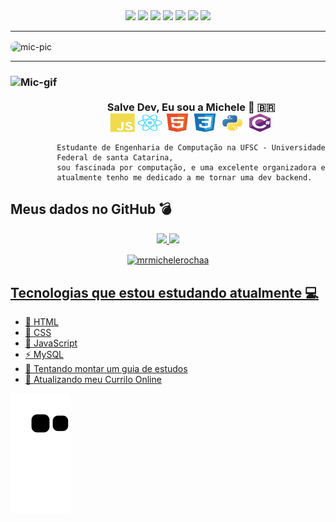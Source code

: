 <!-- link's  -->
<div align="center"> 
  <a href="https://curriculum-michelerocha.000webhostapp.com/" target="_blank"><img src="https://img.shields.io/badge/Blogger-FF5722?style=for-the-badge&logo=blogger&logoColor=white" target="_blank"></a>
  <a href="https://www.linkedin.com/in/enc-michele-rocha/" target="_blank"><img src="https://img.shields.io/badge/-LinkedIn-%230077B5?style=for-the-badge&logo=linkedin&logoColor=white" target="_blank"></a>  
  <a href="https://www.instagram.com/mr.michelerocha/" target="_blank"><img src="https://img.shields.io/badge/-Instagram-%23E4405F?style=for-the-badge&logo=instagram&logoColor=white" target="_blank"></a>
  <a href = "mr.michelerocha@gmail.com"><img src="https://img.shields.io/badge/-Gmail-%23333?style=for-the-badge&logo=gmail&logoColor=white" target="_blank"></a>
  <a href="https://discord.gg/jKnmGx7t" target="_blank"><img src="https://img.shields.io/badge/Discord-7289DA?style=for-the-badge&logo=discord&logoColor=white" target="_blank"></a>
 	<a href="https://www.twitch.tv/rafaballerinii" target="_blank"><img src="https://img.shields.io/badge/Twitch-9146FF?style=for-the-badge&logo=twitch&logoColor=white" target="_blank"></a>
  <a href="https://www.youtube.com/channel/UCDSM3WUhHE19sz2_-Couj4A" target="_blank"><img src="https://img.shields.io/badge/YouTube-FF0000?style=for-the-badge&logo=youtube&logoColor=white" target="_blank"></a>
  
</div>

<!-- pixel  -->
<hr>
<img align="center" alt="mic-pic" height="500" style="border-radius:50px;" src="http://img2.joyreactor.com/pics/post/orange-magik-gif-anime-cyberpunk-2887639.gif">

<!-- apresentação -->
<hr>
<h3 align="center">  
  
 <img align="left" alt="Mic-gif" height="150" style="border:100px;" src="https://lh4.googleusercontent.com/460PQAqfc4qCvF-8mwUBbyJuXl0OKpg_2DaKyTp6zdGAxWgJpjHCouanbrYR2K4L4WqnG12zXrbCk50-WTxR2as=w1280">
  <div style="display: inline_block"><br>
    <br>Salve Dev, Eu sou a Michele 👋 🇧🇷 <br>
    <img align="center" alt="Rafa-Js" height="30" width="40" src="https://raw.githubusercontent.com/devicons/devicon/master/icons/javascript/javascript-plain.svg">
    <img align="center" alt="Rafa-React" height="30" width="40" src="https://raw.githubusercontent.com/devicons/devicon/master/icons/react/react-original.svg">
    <img align="center" alt="Rafa-HTML" height="30" width="40" src="https://raw.githubusercontent.com/devicons/devicon/master/icons/html5/html5-original.svg">
    <img align="center" alt="Rafa-CSS" height="30" width="40" src="https://raw.githubusercontent.com/devicons/devicon/master/icons/css3/css3-original.svg">
    <img align="center" alt="Rafa-Python" height="30" width="40" src="https://raw.githubusercontent.com/devicons/devicon/master/icons/python/python-original.svg">
    <img align="center" alt="Rafa-Csharp" height="30" width="40" src="https://raw.githubusercontent.com/devicons/devicon/master/icons/csharp/csharp-original.svg">
    
  </div>
</h3>

```
Estudante de Engenharia de Computação na UFSC - Universidade Federal de santa Catarina, 
sou fascinada por computação, e uma excelente organizadora e 
atualmente tenho me dedicado a me tornar uma dev backend.
```


<!-- Git  -->
## Meus dados no GitHub 💣
<div align="center">
  <a href="https://github.com/rafaballerini">
  <img height="180em" src="https://github-readme-stats.vercel.app/api?username=mrmichelerochaa&show_icons=true&theme=&include_all_commits=true&count_private=true"/>
  <img height="180em" src="https://github-readme-stats.vercel.app/api/top-langs/?username=rafaballerini&layout=compact&langs_count=7&theme="/>
  <p><img align="center" src="https://github-readme-streak-stats.herokuapp.com/?user=kterra&" alt="mrmichelerochaa" /></p>
</div>
  
  
## Tecnologias que estou estudando atualmente 💻

  - 🔭 HTML
  - 🌱 CSS
  - 💬 JavaScript
  - ⚡ MySQL
  - 🤩 Tentando montar um guia de estudos 
  - 🤺 Atualizando meu Currilo Online 

  ![Snake animation](https://github.com/rafaballerini/rafaballerini/blob/output/github-contribution-grid-snake.svg)
